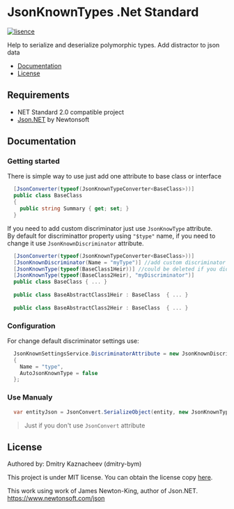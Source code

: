 # JsonKnownTypes .Net Standard
[![lisence](https://img.shields.io/badge/nuget-v0.1.0-orange?logo=nuget&style=flat-square)](https://www.nuget.org/packages/JsonKnownTypes/)

Help to serialize and deserialize polymorphic types. Add distractor to json data

- [Documentation](#Documentation)
- [License](#License)

## Requirements
- NET Standard 2.0 compatible project
- [Json.NET](https://github.com/JamesNK/Newtonsoft.Json) by Newtonsoft

## Documentation
### Getting started
There is simple way to use just add one attribute to base class or interface
```c#
  [JsonConverter(typeof(JsonKnownTypeConverter<BaseClass>))]
  public class BaseClass
  {
    public string Summary { get; set; }
  }
```

If you need to add custom discriminator just use `JsonKnowType` attribute.  
By default for discriminattor property using `"$type"` name, if you need to change it use `JsonKnownDiscriminator` attribute. 
```c#
  [JsonConverter(typeof(JsonKnownTypeConverter<BaseClass>))]
  [JsonKnownDiscriminator(Name = "myType")] //add custom discriminator name
  [JsonKnownType(typeof(BaseClass1Heir))] //could be deleted if you didn't turn off AutoJsonKnownType
  [JsonKnownType(typeof(BaseClass2Heir), "myDiscriminator")]
  public class BaseClass { ... }
  
  public class BaseAbstractClass1Heir : BaseClass  { ... }
  
  public class BaseAbstractClass2Heir : BaseClass  { ... }
```
### Configuration
For change default discriminator settings use:
```c#
  JsonKnownSettingsService.DiscriminatorAttribute = new JsonKnownDiscriminatorAttribute
  {
    Name = "type",
    AutoJsonKnownType = false
  };
```
### Use Manualy 
```c#
  var entityJson = JsonConvert.SerializeObject(entity, new JsonKnownTypeConverter<BaseClass>());
```
> Just if you don't use `JsonConvert` attribute
## License

Authored by: Dmitry Kaznacheev (dmitry-bym)

This project is under MIT license. You can obtain the license copy [here](https://github.com/dmitry-bym/JsonKnownTypes/blob/master/LICENSE).

This work using work of James Newton-King, author of Json.NET. https://www.newtonsoft.com/json
